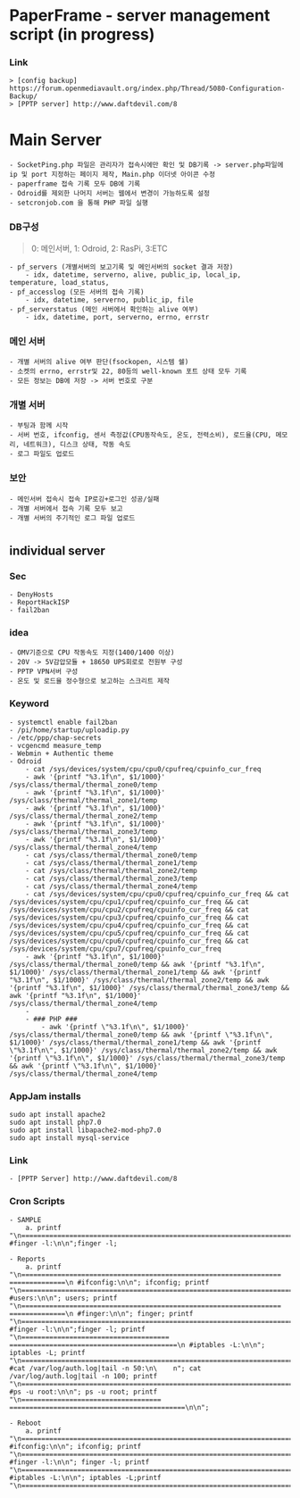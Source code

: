 ﻿
# PaperFrame - server management script (in progress)

### Link 
	> [config backup] https://forum.openmediavault.org/index.php/Thread/5080-Configuration-Backup/
	> [PPTP server] http://www.daftdevil.com/8

	

# Main Server
	- SocketPing.php 파일은 관리자가 접속시에만 확인 및 DB기록 -> server.php파일에 ip 및 port 지정하는 페이지 제작, Main.php 이더넷 아이콘 수정
	- paperframe 접속 기록 모두 DB에 기록
	- Odroid를 제외한 나머지 서버는 웹에서 변경이 가능하도록 설정
	- setcronjob.com 을 통해 PHP 파일 실행

### DB구성
> 0: 메인서버, 1: Odroid, 2: RasPi, 3:ETC

	- pf_servers (개별서버의 보고기록 및 메인서버의 socket 결과 저장)
		- idx, datetime, serverno, alive, public_ip, local_ip, temperature, load_status,
	- pf_accesslog (모든 서버의 접속 기록)
		- idx, datetime, serverno, public_ip, file
	- pf_serverstatus (메인 서버에서 확인하는 alive 여부)
		- idx, datetime, port, serverno, errno, errstr

### 메인 서버
	- 개별 서버의 alive 여부 판단(fsockopen, 시스템 쉘)
	- 소켓의 errno, errstr및 22, 80등의 well-known 포트 상태 모두 기록
	- 모든 정보는 DB에 저장 -> 서버 번호로 구분

### 개별 서버
	- 부팅과 함께 시작
	- 서버 번호, ifconfig, 센서 측정값(CPU동작속도, 온도, 전력소비), 로드율(CPU, 메모리, 네트워크), 디스크 상태, 작동 속도
	- 로그 파일도 업로드

### 보안
	- 메인서버 접속시 접속 IP로깅+로그인 성공/실패
	- 개별 서버에서 접속 기록 모두 보고
	- 개별 서버의 주기적인 로그 파일 업로드

#

## individual server

### Sec
	- DenyHosts
	- ReportHackISP
	- fail2ban

### idea
	- OMV기준으로 CPU 작동속도 지정(1400/1400 이상)
	- 20V -> 5V감압모듈 + 18650 UPS회로로 전원부 구성
	- PPTP VPN서버 구성
	- 온도 및 로드율 정수형으로 보고하는 스크리트 제작
	
### Keyword
	- systemctl enable fail2ban
	- /pi/home/startup/uploadip.py
	- /etc/ppp/chap-secrets
	- vcgencmd measure_temp
	- Webmin + Authentic theme
	- Odroid
		- cat /sys/devices/system/cpu/cpu0/cpufreq/cpuinfo_cur_freq
		- awk '{printf "%3.1f\n", $1/1000}' /sys/class/thermal/thermal_zone0/temp
		- awk '{printf "%3.1f\n", $1/1000}' /sys/class/thermal/thermal_zone1/temp
		- awk '{printf "%3.1f\n", $1/1000}' /sys/class/thermal/thermal_zone2/temp
		- awk '{printf "%3.1f\n", $1/1000}' /sys/class/thermal/thermal_zone3/temp
		- awk '{printf "%3.1f\n", $1/1000}' /sys/class/thermal/thermal_zone4/temp
		- cat /sys/class/thermal/thermal_zone0/temp
		- cat /sys/class/thermal/thermal_zone1/temp
		- cat /sys/class/thermal/thermal_zone2/temp
		- cat /sys/class/thermal/thermal_zone3/temp
		- cat /sys/class/thermal/thermal_zone4/temp
		- cat /sys/devices/system/cpu/cpu0/cpufreq/cpuinfo_cur_freq && cat /sys/devices/system/cpu/cpu1/cpufreq/cpuinfo_cur_freq && cat /sys/devices/system/cpu/cpu2/cpufreq/cpuinfo_cur_freq && cat /sys/devices/system/cpu/cpu3/cpufreq/cpuinfo_cur_freq && cat /sys/devices/system/cpu/cpu4/cpufreq/cpuinfo_cur_freq && cat /sys/devices/system/cpu/cpu5/cpufreq/cpuinfo_cur_freq && cat /sys/devices/system/cpu/cpu6/cpufreq/cpuinfo_cur_freq && cat /sys/devices/system/cpu/cpu7/cpufreq/cpuinfo_cur_freq
		- awk '{printf "%3.1f\n", $1/1000}' /sys/class/thermal/thermal_zone0/temp && awk '{printf "%3.1f\n", $1/1000}' /sys/class/thermal/thermal_zone1/temp && awk '{printf "%3.1f\n", $1/1000}' /sys/class/thermal/thermal_zone2/temp && awk '{printf "%3.1f\n", $1/1000}' /sys/class/thermal/thermal_zone3/temp && awk '{printf "%3.1f\n", $1/1000}' /sys/class/thermal/thermal_zone4/temp
		- 
		- ### PHP ###
			- awk '{printf \"%3.1f\n\", $1/1000}' /sys/class/thermal/thermal_zone0/temp && awk '{printf \"%3.1f\n\", $1/1000}' /sys/class/thermal/thermal_zone1/temp && awk '{printf \"%3.1f\n\", $1/1000}' /sys/class/thermal/thermal_zone2/temp && awk '{printf \"%3.1f\n\", $1/1000}' /sys/class/thermal/thermal_zone3/temp && awk '{printf \"%3.1f\n\", $1/1000}' /sys/class/thermal/thermal_zone4/temp

### AppJam installs
	sudo apt install apache2
	sudo apt install php7.0
	sudo apt install libapache2-mod-php7.0
	sudo apt install mysql-service
	
### Link
	- [PPTP Server] http://www.daftdevil.com/8

### Cron Scripts
	- SAMPLE
		a. printf "\n===============================================================================\n #finger -l:\n\n";finger -l;

	- Reports
		a. printf "\n=================================================================    ==============\n #ifconfig:\n\n"; ifconfig; printf "\n===============================================================================\n #users:\n\n"; users; printf "\n=================================================================    ==============\n #finger:\n\n"; finger; printf "\n===============================================================================\n #finger -l:\n\n";finger -l; printf "\n=====================================    ==========================================\n #iptables -L:\n\n"; iptables -L; printf "\n===============================================================================\n #cat /var/log/auth.log|tail -n 50:\n\    n"; cat /var/log/auth.log|tail -n 100; printf "\n===============================================================================\n #ps -u root:\n\n"; ps -u root; printf "\n===================================    ============================================\n\n";

	- Reboot
		a. printf "\n===============================================================================\n #ifconfig:\n\n"; ifconfig; printf "\n===============================================================================\n #finger -l:\n\n"; finger -l; printf "\n===============================================================================\n #iptables -L:\n\n"; iptables -L;printf "\n===============================================================================\n\n";

